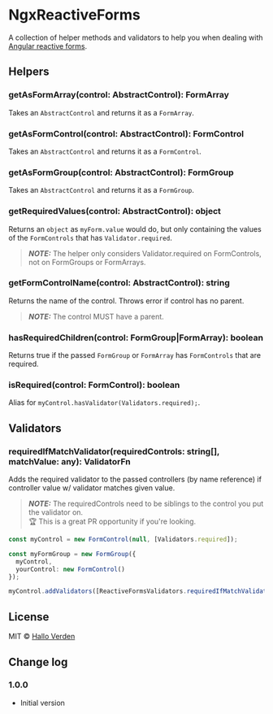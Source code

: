 # NgxReactiveForms

A collection of helper methods and validators to help you when dealing with [Angular reactive forms](https://angular.io/guide/reactive-forms).

## Helpers

### getAsFormArray(control: AbstractControl): FormArray
Takes an `AbstractControl` and returns it as a `FormArray`.

### getAsFormControl(control: AbstractControl): FormControl
Takes an `AbstractControl` and returns it as a `FormControl`.

### getAsFormGroup(control: AbstractControl): FormGroup
Takes an `AbstractControl` and returns it as a `FormGroup`.

### getRequiredValues(control: AbstractControl): object
Returns an `object` as `myForm.value` would do, but only containing the values of the `FormControls` that has `Validator.required`.
> **_NOTE:_** The helper only considers Validator.required on FormControls, not on FormGroups or FormArrays.

### getFormControlName(control: AbstractControl): string
Returns the name of the control. Throws error if control has no parent.
> **_NOTE:_** The control MUST have a parent.

### hasRequiredChildren(control: FormGroup|FormArray): boolean
Returns true if the passed `FormGroup` or `FormArray` has `FormControls` that are required.

### isRequired(control: FormControl): boolean
Alias for `myControl.hasValidator(Validators.required);`.

## Validators

### requiredIfMatchValidator(requiredControls: string[], matchValue: any): ValidatorFn

Adds the required validator to the passed controllers (by name reference) if controller value w/ validator matches given value.
> **_NOTE:_** The requiredControls need to be siblings to the control you put the validator on.  
> :trophy: This is a great PR opportunity if you're looking.

```typescript
const myControl = new FormControl(null, [Validators.required]);

const myFormGroup = new FormGroup({
  myControl,
  yourControl: new FormControl()
});

myControl.addValidators([ReactiveFormsValidators.requiredIfMatchValidator(['yourControl'], 'someValue')]);
```

## License
MIT © [Hallo Verden](https://github.com/halloverden)

## Change log

### 1.0.0
- Initial version
